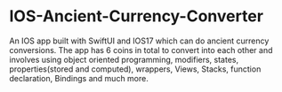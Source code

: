 # IOS-Ancient-Currency-Converter
An IOS app built with SwiftUI and IOS17 which can do ancient currency conversions. The app has 6 coins in total to convert into each other and involves using object oriented programming, modifiers, states, properties(stored and computed), wrappers, Views, Stacks, function declaration, Bindings and much more.
